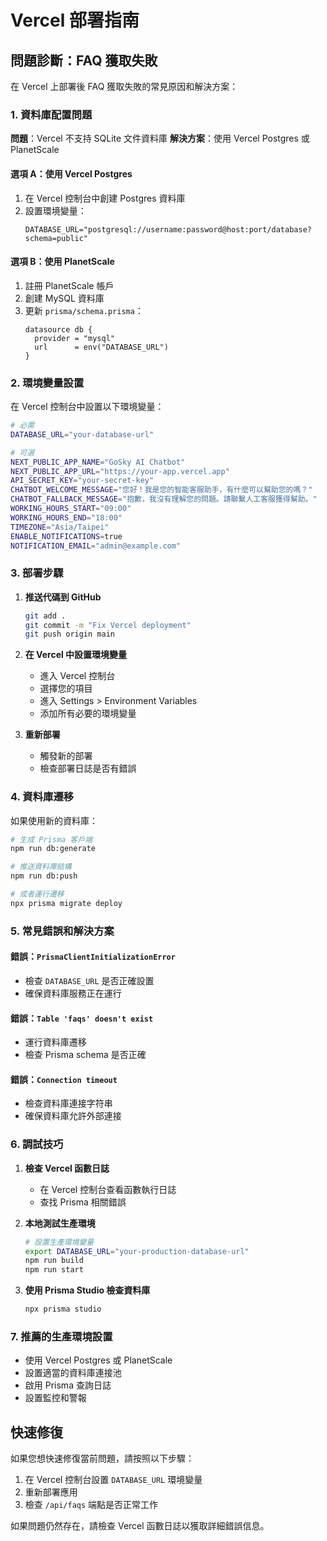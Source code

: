 # Vercel 部署指南

## 問題診斷：FAQ 獲取失敗

在 Vercel 上部署後 FAQ 獲取失敗的常見原因和解決方案：

### 1. 資料庫配置問題

**問題**：Vercel 不支持 SQLite 文件資料庫
**解決方案**：使用 Vercel Postgres 或 PlanetScale

#### 選項 A：使用 Vercel Postgres
1. 在 Vercel 控制台中創建 Postgres 資料庫
2. 設置環境變量：
   ```
   DATABASE_URL="postgresql://username:password@host:port/database?schema=public"
   ```

#### 選項 B：使用 PlanetScale
1. 註冊 PlanetScale 帳戶
2. 創建 MySQL 資料庫
3. 更新 `prisma/schema.prisma`：
   ```prisma
   datasource db {
     provider = "mysql"
     url      = env("DATABASE_URL")
   }
   ```

### 2. 環境變量設置

在 Vercel 控制台中設置以下環境變量：

```bash
# 必需
DATABASE_URL="your-database-url"

# 可選
NEXT_PUBLIC_APP_NAME="GoSky AI Chatbot"
NEXT_PUBLIC_APP_URL="https://your-app.vercel.app"
API_SECRET_KEY="your-secret-key"
CHATBOT_WELCOME_MESSAGE="您好！我是您的智能客服助手，有什麼可以幫助您的嗎？"
CHATBOT_FALLBACK_MESSAGE="抱歉，我沒有理解您的問題。請聯繫人工客服獲得幫助。"
WORKING_HOURS_START="09:00"
WORKING_HOURS_END="18:00"
TIMEZONE="Asia/Taipei"
ENABLE_NOTIFICATIONS=true
NOTIFICATION_EMAIL="admin@example.com"
```

### 3. 部署步驟

1. **推送代碼到 GitHub**
   ```bash
   git add .
   git commit -m "Fix Vercel deployment"
   git push origin main
   ```

2. **在 Vercel 中設置環境變量**
   - 進入 Vercel 控制台
   - 選擇您的項目
   - 進入 Settings > Environment Variables
   - 添加所有必要的環境變量

3. **重新部署**
   - 觸發新的部署
   - 檢查部署日誌是否有錯誤

### 4. 資料庫遷移

如果使用新的資料庫：

```bash
# 生成 Prisma 客戶端
npm run db:generate

# 推送資料庫結構
npm run db:push

# 或者運行遷移
npx prisma migrate deploy
```

### 5. 常見錯誤和解決方案

#### 錯誤：`PrismaClientInitializationError`
- 檢查 `DATABASE_URL` 是否正確設置
- 確保資料庫服務正在運行

#### 錯誤：`Table 'faqs' doesn't exist`
- 運行資料庫遷移
- 檢查 Prisma schema 是否正確

#### 錯誤：`Connection timeout`
- 檢查資料庫連接字符串
- 確保資料庫允許外部連接

### 6. 調試技巧

1. **檢查 Vercel 函數日誌**
   - 在 Vercel 控制台查看函數執行日誌
   - 查找 Prisma 相關錯誤

2. **本地測試生產環境**
   ```bash
   # 設置生產環境變量
   export DATABASE_URL="your-production-database-url"
   npm run build
   npm run start
   ```

3. **使用 Prisma Studio 檢查資料庫**
   ```bash
   npx prisma studio
   ```

### 7. 推薦的生產環境設置

- 使用 Vercel Postgres 或 PlanetScale
- 設置適當的資料庫連接池
- 啟用 Prisma 查詢日誌
- 設置監控和警報

## 快速修復

如果您想快速修復當前問題，請按照以下步驟：

1. 在 Vercel 控制台設置 `DATABASE_URL` 環境變量
2. 重新部署應用
3. 檢查 `/api/faqs` 端點是否正常工作

如果問題仍然存在，請檢查 Vercel 函數日誌以獲取詳細錯誤信息。
